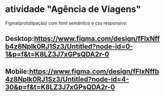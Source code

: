 # atividade "Agência de Viagens"
Figma(prototipação) com html semântico e css responsivo:
## Desktop:https://www.figma.com/design/fFlxNffb4z8NpIk0RJ1Sz3/Untitled?node-id=0-1&p=f&t=K8LZ3J7xGPsQDA2r-0
## Mobile:https://www.figma.com/design/fFlxNffb4z8NpIk0RJ1Sz3/Untitled?node-id=4-30&p=f&t=K8LZ3J7xGPsQDA2r-0
